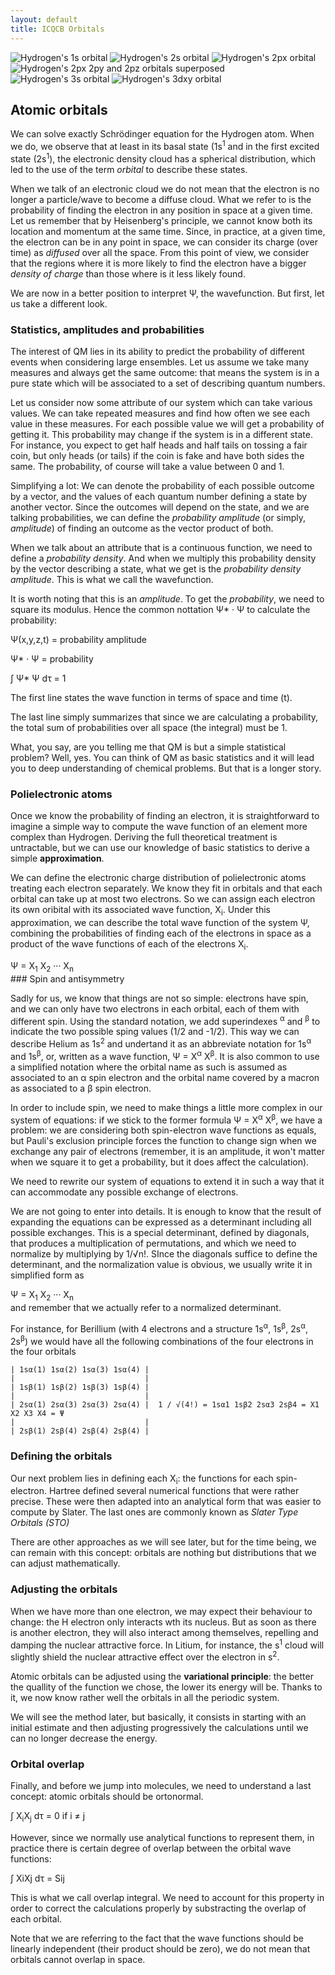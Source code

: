 ```yaml
---
layout: default
title: ICQCB Orbitals
---
```


![Hydrogen's 1s orbital ](H_1s.png "fig:Hydrogen's 1s orbital ") ![Hydrogen's 2s orbital ](H_2s.png "fig:Hydrogen's 2s orbital ") ![Hydrogen's 2px orbital ](H_2px.png "fig:Hydrogen's 2px orbital ") ![Hydrogen's 2px 2py and 2pz orbitals superposed ](H_2pxyz.png "fig:Hydrogen's 2px 2py and 2pz orbitals superposed ") ![Hydrogen's 3s orbital ](H_3s.png "fig:Hydrogen's 3s orbital ") ![Hydrogen's 3dxy orbital ](H_3dxy.png "fig:Hydrogen's 3dxy orbital ")

Atomic orbitals
---------------

We can solve exactly Schrödinger equation for the Hydrogen atom. When we do, we observe that at least in its basal state (1s<sup>1</sup> and in the first excited state (2s<sup>1</sup>), the electronic density cloud has a spherical distribution, which led to the use of the term *orbital* to describe these states.

When we talk of an electronic cloud we do not mean that the electron is no longer a particle/wave to become a diffuse cloud. What we refer to is the probability of finding the electron in any position in space at a given time. Let us remember that by Heisenberg's principle, we cannot know both its location and momentum at the same time. Since, in practice, at a given time, the electron can be in any point in space, we can consider its charge (over time) as *diffused* over all the space. From this point of view, we consider that the regions where it is more likely to find the electron have a bigger *density of charge* than those where is it less likely found.

We are now in a better position to interpret Ψ, the wavefunction. But first, let us take a different look.

### Statistics, amplitudes and probabilities

The interest of QM lies in its ability to predict the probability of different events when considering large ensembles. Let us assume we take many measures and always get the same outcome: that means the system is in a pure state which will be associated to a set of describing quantum numbers.

Let us consider now some attribute of our system which can take various values. We can take repeated measures and find how often we see each value in these measures. For each possible value we will get a probability of getting it. This probability may change if the system is in a different state. For instance, you expect to get half heads and half tails on tossing a fair coin, but only heads (or tails) if the coin is fake and have both sides the same. The probability, of course will take a value between 0 and 1.

Simplifying a lot: We can denote the probability of each possible outcome by a vector, and the values of each quantum number defining a state by another vector. Since the outcomes will depend on the state, and we are talking probabilities, we can define the *probability amplitude* (or simply, *amplitude*) of finding an outcome as the vector product of both.

When we talk about an attribute that is a continuous function, we need to define a *probability density*. And when we multiply this probability density by the vector describing a state, what we get is the *probability density amplitude*. This is what we call the wavefunction.

It is worth noting that this is an *amplitude*. To get the *probability*, we need to square its modulus. Hence the common nottation Ψ\* · Ψ to calculate the probability:

<div class="center" style="width:auto; margin-left:auto; margin-right:auto;">
Ψ(x,y,z,t) = probability amplitude

Ψ\* · Ψ = probability

∫ Ψ\* Ψ dτ = 1

</div>
The first line states the wave function in terms of space and time (t).

The last line simply summarizes that since we are calculating a probability, the total sum of probabilities over all space (the integral) must be 1.

What, you say, are you telling me that QM is but a simple statistical problem? Well, yes. You can think of QM as basic statistics and it will lead you to deep understanding of chemical problems. But that is a longer story.

### Polielectronic atoms

Once we know the probability of finding an electron, it is straightforward to imagine a simple way to compute the wave function of an element more complex than Hydrogen. Deriving the full theoretical treatment is untractable, but we can use our knowledge of basic statistics to derive a simple **approximation**.

We can define the electronic charge distribution of polielectronic atoms treating each electron separately. We know they fit in orbitals and that each orbital can take up at most two electrons. So we can assign each electron its own oribital with its associated wave function, X<sub>i</sub>. Under this approximation, we can describe the total wave function of the system Ψ, combining the probabilities of finding each of the electrons in space as a product of the wave functions of each of the electrons X<sub>i</sub>.

<div class="center" style="width:auto; margin-left:auto; margin-right:auto;">
Ψ = Χ<sub>1</sub> Χ<sub>2</sub> ··· Χ<sub>n</sub>

</div>
### Spin and antisymmetry

Sadly for us, we know that things are not so simple: electrons have spin, and we can only have two electrons in each orbital, each of them with different spin. Using the standard notation, we add superindexes <sup>α</sup> and <sup>β</sup> to indicate the two possible sping values (1/2 and -1/2). This way we can describe Helium as 1s<sup>2</sup> and undertand it as an abbreviate notation for 1s<sup>α</sup> and 1s<sup>β</sup>, or, written as a wave function, Ψ = Χ<sup>α</sup> Χ<sup>β</sup>. It is also common to use a simplified notation where the orbital name as such is assumed as associated to an α spin electron and the orbital name covered by a macron as associated to a β spin electron.

In order to include spin, we need to make things a little more complex in our system of equations: if we stick to the former formula Ψ = Χ<sup>α</sup> Χ<sup>β</sup>, we have a problem: we are considering both spin-electron wave functions as equals, but Pauli's exclusion principle forces the function to change sign when we exchange any pair of electrons (remember, it is an amplitude, it won't matter when we square it to get a probability, but it does affect the calculation).

We need to rewrite our system of equations to extend it in such a way that it can accommodate any possible exchange of electrons.

We are not going to enter into details. It is enough to know that the result of expanding the equations can be expressed as a determinant including all possible exchanges. This is a special determinant, defined by diagonals, that produces a multiplication of permutations, and which we need to normalize by multiplying by 1/√n!. SInce the diagonals suffice to define the determinant, and the normalization value is obvious, we usually write it in simplified form as

<div class="center" style="width:auto; margin-left:auto; margin-right:auto;">
Ψ = Χ<sub>1</sub> Χ<sub>2</sub> ··· Χ<sub>n</sub>

</div>
and remember that we actually refer to a normalized determinant.

For instance, for Berillium (with 4 electrons and a structure 1s<sup>α</sup>, 1s<sup>β</sup>, 2s<sup>α</sup>, 2s<sup>β</sup>) we would have all the following combinations of the four electrons in the four orbitals

    | 1sα(1) 1sα(2) 1sα(3) 1sα(4) |
    |                             |
    | 1sβ(1) 1sβ(2) 1sβ(3) 1sβ(4) |
    |                             |
    | 2sα(1) 2sα(3) 2sα(3) 2sα(4) |  1 / √(4!) = 1sα1 1sβ2 2sα3 2sβ4 = X1 X2 X3 X4 = Ψ
    |                             |
    | 2sβ(1) 2sβ(4) 2sβ(4) 2sβ(4) | 

### Defining the orbitals

Our next problem lies in defining each X<sub>i</sub>: the functions for each spin-electron. Hartree defined several numerical functions that were rather precise. These were then adapted into an analytical form that was easier to compute by Slater. The last ones are commonly known as *Slater Type Orbitals (STO)*

There are other approaches as we will see later, but for the time being, we can remain with this concept: orbitals are nothing but distributions that we can adjust mathematically.

### Adjusting the orbitals

When we have more than one electron, we may expect their behaviour to change: the H electron only interacts wth its nucleus. But as soon as there is another electron, they will also interact among themselves, repelling and damping the nuclear attractive force. In Litium, for instance, the s<sup>1</sup> cloud will slightly shield the nuclear attractive effect over the electron in s<sup>2</sup>.

Atomic orbitals can be adjusted using the **variational principle**: the better the quallity of the function we chose, the lower its energy will be. Thanks to it, we now know rather well the orbitals in all the periodic system.

We will see the method later, but basically, it consists in starting with an initial estimate and then adjusting progressively the calculations until we can no longer decrease the energy.

### Orbital overlap

Finally, and before we jump into molecules, we need to understand a last concept: atomic orbitals should be ortonormal.

∫ Χ<sub>i</sub>Χ<sub>j</sub> dτ = 0 if i ≠ j

However, since we normally use analytical functions to represent them, in practice there is certain degree of overlap between the orbital wave functions:

∫ ΧiΧj dτ = Sij

This is what we call overlap integral. We need to account for this property in order to correct the calculations properly by substracting the overlap of each orbital.

Note that we are referring to the fact that the wave functions should be linearly independent (their product should be zero), we do not mean that orbitals cannot overlap in space.
